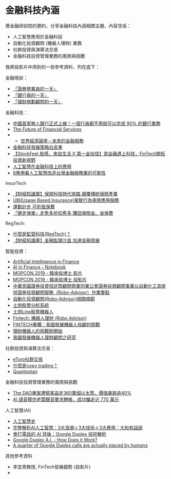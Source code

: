# 金融科技內涵

應金融研訓院的邀約，分享金融科技內涵相關主題，內容含括：

* 人工智慧應用於金融科技
* 自動化投資顧問 (機器人理財) 業務  
* 社群投資與演算法交易
* 金融科技投資管理業務的風險與挑戰

我將投影片中用到的一些參考資料，列在底下：

金融現狀：

* [「證券營業員的一天」](https://www.youtube.com/watch?v=QhfXQRQHRgQ)
* [「銀行員的一天」](https://www.youtube.com/watch?v=N9kY6YAEuIk)
* [「理財規劃顧問的一天」](https://www.youtube.com/watch?v=aur-z_6sYyE)

金融科技：

* [中國首家無人銀行正式上線！一個行員都不用就可以完成 90% 的銀行業務](https://buzzorange.com/techorange/2018/04/12/china-bank-without-people/)
* [The Future of Financial Services](http://www3.weforum.org/docs/WEF_The_future__of_financial_services.pdf)
* * [世界經濟論壇－未來的金融服務](https://www.stockfeel.com.tw/2015%E5%B9%B4%E4%B8%96%E7%95%8C%E7%B6%93%E6%BF%9F%E8%AB%96%E5%A3%87%EF%BC%8D%E6%9C%AA%E4%BE%86%E7%9A%84%E9%87%91%E8%9E%8D%E6%9C%8D%E5%8B%99/)
* [金融科技發展策略白皮書](http://www.tfsr.org.tw/Uploads/files/1050518%E9%87%91%E8%9E%8D%E7%A7%91%E6%8A%80%E7%99%BC%E5%B1%95%E7%AD%96%E7%95%A5%E7%99%BD%E7%9A%AE%E6%9B%B8.pdf)
* [【StockFeel 股感，來自生活 X 第一金投信】當金融遇上科技，FinTech開拓投資新視野](https://www.youtube.com/watch?v=j8le136cNKs)
* [人工智慧在金融科技上的應用](https://scitechvista.nat.gov.tw/c/sTkv.htm)
* [6應用看人工智慧改造台灣金融服務業的可能性](https://www.bnext.com.tw/article/44618/6-ai-financial-service-use-cases)

InsurTech

* [【財經知識庫】保險科技時代來臨 顛覆傳統保險產業](https://www.youtube.com/watch?v=48fXi5b1RgM&t=143s)
* [UBI(Usage Based Insurance)駕駛行為車險應用服務](https://ictjournal.itri.org.tw/Content/Messagess/contents.aspx?MmmID=654304432122064271&MSID=744065365075657457)
* [運動計步 可折抵保費](https://money.udn.com/money/story/5617/3791056)
* [「健走保單」走愈多折扣愈多 賺回保險金、省保費](https://www.happysunflowers.com/JihsunInsurance/article.do?sn=15f47444c5a000007c9b)

RegTech:

* [什麼是監管科技(RegTech)？](https://www.inside.com.tw/article/7029-what-is-regtech)
* [【財經知識庫】金融監理沙盒 加速金融發展](https://www.youtube.com/watch?v=40il8F14VVA)

智能投資：

* [Artificial Intelligence in Finance](https://hilpisch.com/pycontw.pdf)
* [AI in Finance - Notebook](https://hilpisch.com/pycontw.html)
* [MOPCON 2019 - 韓承佑博士 影片](https://www.youtube.com/watch?v=v7MgZLIc-ds)
* [MOPCON 2019 - 韓承佑博士 投影片](https://www.finlab.tw/slide_mopcon.pdf)
* [中華民國證券投資信託暨顧問商業同業公會證券投資顧問事業以自動化工具提供證券投資顧問服務（Robo-Advisor）作業要點](http://www.selaw.com.tw/LawContent.aspx?LawID=G0103923)
* [自動化投資顧問(Robo-Advisor)相關規範](http://www.fsc.gov.tw/fckdowndoc?file=/01-1-5-13-%E5%B0%88%E9%A1%8C%E4%B8%80-%E8%87%AA%E5%8B%95%E5%8C%96%E6%8A%95%E8%B3%87%E9%A1%A7%E5%95%8F(Robo%20Advisor)%E7%9B%B8%E9%97%9C%E8%A6%8F%E7%AF%84.pdf&flag=doc)
* [土炮股票分析系統](https://www.youtube.com/watch?v=zBtLOMBcH6E)
* [土炮Line股票機器人](https://github.com/victorgau/PyConTW2018Talk)
* [Fintech: 機器人理財 (Robo Advisor)](https://share.tenten.co/how-ux-intech-change-the-world-dacf7efc9014)
* [FINTECH專欄：我國發展機器人投顧的挑戰](https://www.storm.mg/article/411871)
* [理財機器人的挑戰剛開始](https://www.npf.org.tw/1/20161)
* [我國發展機器人理財顧問之研究](https://webline.sfi.org.tw/download/resh_ftp/AMEDFund/%E6%88%91%E5%9C%8B%E7%99%BC%E5%B1%95%E6%A9%9F%E5%99%A8%E4%BA%BA%E7%90%86%E8%B2%A1%E9%A1%A7%E5%95%8F%E4%B9%8B%E7%A0%94%E7%A9%B6.pdf)

社群投資與演算法交易：

* [eToro社群交易](https://www.etoro.com/zh-tw/trading/social/)
* [什麼是copy trading？](https://www.youtube.com/watch?v=9ufK945sq4Q)
* [Quantopian](https://www.quantopian.com/)

金融科技投資管理業務的風險與挑戰

* [The DAO專案遭駭客盜走360萬個以太幣，價值暴跌逾40%](https://www.ithome.com.tw/news/106614)
* [AI 語音模仿老闆聲音要求轉帳，成功騙走近 770 萬元](https://technews.tw/2019/09/05/fraudsters-voice-ai/)

人工智慧(AI)

* [人工智慧史](https://zh.wikipedia.org/wiki/%E4%BA%BA%E5%B7%A5%E6%99%BA%E8%83%BD%E5%8F%B2)
* [完整解析AI人工智慧：3大浪潮＋3大技術＋3大應用｜大和有話說](https://dahetalk.com/2018/04/08/%E5%AE%8C%E6%95%B4%E8%A7%A3%E6%9E%90ai%E4%BA%BA%E5%B7%A5%E6%99%BA%E6%85%A7%EF%BC%9A3%E5%A4%A7%E6%B5%AA%E6%BD%AE%EF%BC%8B3%E5%A4%A7%E6%8A%80%E8%A1%93%EF%BC%8B3%E5%A4%A7%E6%87%89%E7%94%A8%EF%BD%9C/)
* [會打電話的 AI 背後：Google Duplex 技術解析](http://technews.tw/2018/05/10/google-duplex-an-ai-system-for-accomplishing-real-world-tasks-over-the-phone/)
* [Google Duplex A.I. - How Does it Work?](https://www.youtube.com/watch?v=IuIpgArEZig)
* [A quarter of Google Duplex calls are actually placed by humans](https://www.theverge.com/2019/5/22/18636138/google-duplex-human-callers-25-percent-ai-restaurant-booking)

其他參考資料

* 李宜熹教授, FinTech發展趨勢 (投影片)
* 
